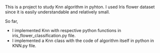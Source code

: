 This is a project to study Knn algorithm in pyhton. I used Iris flower dataset since it is easily understandable and relatively small. 

So far, 

- I implemented Knn with respective python functions in iris_flower_classification.py file.
- I implemented a Knn class with the code of algorithm itself in python in KNN.py file.


